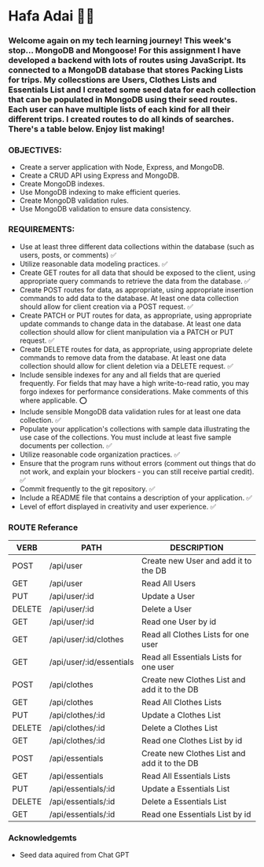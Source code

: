 # Hafa Adai 🪸🌊

### Welcome again on my tech learning journey! This week's stop... MongoDB and Mongoose! For this assignment I have developed a backend with lots of routes using JavaScript. Its connected to a MongoDB database that stores Packing Lists for trips. My collecstions are Users, Clothes Lists and Essentials List and I created some seed data for each collection that can be populated in MongoDB using their seed routes. Each user can have multiple lists of each kind for all their different trips. I created routes to do all kinds of searches. There's a table below. Enjoy list making!

### OBJECTIVES:
- Create a server application with Node, Express, and MongoDB.
- Create a CRUD API using Express and MongoDB.
- Create MongoDB indexes.
- Use MongoDB indexing to make efficient queries.
- Create MongoDB validation rules.
- Use MongoDB validation to ensure data consistency.

### REQUIREMENTS:
- Use at least three different data collections within the database (such as users, posts, or comments) ✅
- Utilize reasonable data modeling practices. ✅
- Create GET routes for all data that should be exposed to the client, using appropriate query commands to retrieve the data from the database. ✅
- Create POST routes for data, as appropriate, using appropriate insertion commands to add data to the database. At least one data collection should allow for client creation via a POST request. ✅
- Create PATCH or PUT routes for data, as appropriate, using appropriate update commands to change data in the database. At least one data collection should allow for client manipulation via a PATCH or PUT request. ✅
- Create DELETE routes for data, as appropriate, using appropriate delete commands to remove data from the database. At least one data collection should allow for client deletion via a DELETE request. ✅
- Include sensible indexes for any and all fields that are queried frequently. For fields that may have a high write-to-read ratio, you may forgo indexes for performance considerations. Make comments of this where applicable. ⭕
- Include sensible MongoDB data validation rules for at least one data collection. ✅
- Populate your application's collections with sample data illustrating the use case of the collections. You must include at least five sample documents per collection. ✅
- Utilize reasonable code organization practices. ✅
- Ensure that the program runs without errors (comment out things that do not work, and explain your blockers - you can still receive partial credit). ✅
- Commit frequently to the git repository. ✅
- Include a README file that contains a description of your application. ✅
- Level of effort displayed in creativity and user experience. ✅

### ROUTE Referance

|  VERB  |    PATH                  |  	DESCRIPTION                                | 
|--------|--------------------------|----------------------------------------------|
|  POST  | /api/user                | Create new User and add it to the DB         |
|    GET | /api/user                | Read All Users                               |
|    PUT | /api/user/:id            | Update a User                                |
| DELETE | /api/user/:id            | Delete a User                                |
|    GET | /api/user/:id            | Read one User by id                          |
|    GET | /api/user/:id/clothes    | Read all Clothes Lists for one user          |
|    GET | /api/user/:id/essentials | Read all Essentials Lists for one user       |
|  POST  | /api/clothes             | Create new Clothes List and add it to the DB |
|    GET | /api/clothes             | Read All Clothes Lists                       |
|    PUT | /api/clothes/:id         | Update a Clothes List                        |
| DELETE | /api/clothes/:id         | Delete a Clothes List                        |
|    GET | /api/clothes/:id         | Read one Clothes List by id                  |
|  POST  | /api/essentials          | Create new Clothes List and add it to the DB |
|    GET | /api/essentials          | Read All Essentials Lists                    |
|    PUT | /api/essentials/:id      | Update a Essentials List                     |
| DELETE | /api/essentials/:id      | Delete a Essentials List                     |
|    GET | /api/essentials/:id      | Read one Essentials List by id               |

### Acknowledgemts
- Seed data aquired from Chat GPT